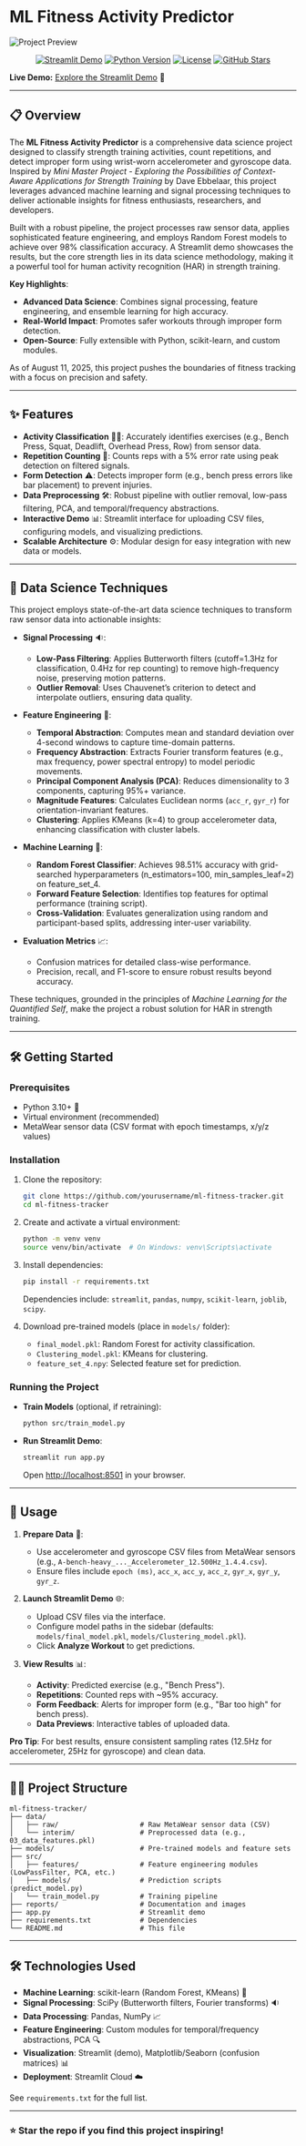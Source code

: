 # ML Fitness Activity Predictor

![Project Preview](./reports/image.png)

<p align="center">
    <a href="https://ml-fitness-tracker.streamlit.app/"><img src="https://static.streamlit.io/badges/streamlit_badge_black_white.svg" alt="Streamlit Demo"></a>
    <a href="https://www.python.org/downloads/"><img src="https://img.shields.io/badge/python-3.10%2B-blue.svg" alt="Python Version"></a>
    <a href="LICENSE"><img src="https://img.shields.io/badge/license-MIT-green.svg" alt="License"></a>
    <a href="https://github.com/yourusername/ml-fitness-tracker"><img src="https://img.shields.io/github/stars/yourusername/ml-fitness-tracker?style=social" alt="GitHub Stars"></a>
</p>

**Live Demo:** [Explore the Streamlit Demo](https://ml-fitness-tracker.streamlit.app/) 🚀  

---

## 📋 Overview

The **ML Fitness Activity Predictor** is a comprehensive data science project designed to classify strength training activities, count repetitions, and detect improper form using wrist-worn accelerometer and gyroscope data. Inspired by *Mini Master Project - Exploring the Possibilities of Context-Aware Applications for Strength Training* by Dave Ebbelaar, this project leverages advanced machine learning and signal processing techniques to deliver actionable insights for fitness enthusiasts, researchers, and developers.

Built with a robust pipeline, the project processes raw sensor data, applies sophisticated feature engineering, and employs Random Forest models to achieve over 98% classification accuracy. A Streamlit demo showcases the results, but the core strength lies in its data science methodology, making it a powerful tool for human activity recognition (HAR) in strength training.

**Key Highlights**:
- **Advanced Data Science**: Combines signal processing, feature engineering, and ensemble learning for high accuracy.
- **Real-World Impact**: Promotes safer workouts through improper form detection.
- **Open-Source**: Fully extensible with Python, scikit-learn, and custom modules.

As of August 11, 2025, this project pushes the boundaries of fitness tracking with a focus on precision and safety.

---

## ✨ Features

- **Activity Classification** 🏋️‍♂️: Accurately identifies exercises (e.g., Bench Press, Squat, Deadlift, Overhead Press, Row) from sensor data.
- **Repetition Counting** 🔢: Counts reps with a 5% error rate using peak detection on filtered signals.
- **Form Detection** ⚠️: Detects improper form (e.g., bench press errors like bar placement) to prevent injuries.
- **Data Preprocessing** 🛠️: Robust pipeline with outlier removal, low-pass filtering, PCA, and temporal/frequency abstractions.
- **Interactive Demo** 📊: Streamlit interface for uploading CSV files, configuring models, and visualizing predictions.
- **Scalable Architecture** ⚙️: Modular design for easy integration with new data or models.

---

## 🚀 Data Science Techniques

This project employs state-of-the-art data science techniques to transform raw sensor data into actionable insights:

- **Signal Processing** 🔉:
  - **Low-Pass Filtering**: Applies Butterworth filters (cutoff=1.3Hz for classification, 0.4Hz for rep counting) to remove high-frequency noise, preserving motion patterns.
  - **Outlier Removal**: Uses Chauvenet’s criterion to detect and interpolate outliers, ensuring data quality.

- **Feature Engineering** 🧬:
  - **Temporal Abstraction**: Computes mean and standard deviation over 4-second windows to capture time-domain patterns.
  - **Frequency Abstraction**: Extracts Fourier transform features (e.g., max frequency, power spectral entropy) to model periodic movements.
  - **Principal Component Analysis (PCA)**: Reduces dimensionality to 3 components, capturing 95%+ variance.
  - **Magnitude Features**: Calculates Euclidean norms (`acc_r`, `gyr_r`) for orientation-invariant features.
  - **Clustering**: Applies KMeans (k=4) to group accelerometer data, enhancing classification with cluster labels.

- **Machine Learning** 🤖:
  - **Random Forest Classifier**: Achieves 98.51% accuracy with grid-searched hyperparameters (n_estimators=100, min_samples_leaf=2) on feature_set_4.
  - **Forward Feature Selection**: Identifies top features for optimal performance (training script).
  - **Cross-Validation**: Evaluates generalization using random and participant-based splits, addressing inter-user variability.

- **Evaluation Metrics** 📈:
  - Confusion matrices for detailed class-wise performance.
  - Precision, recall, and F1-score to ensure robust results beyond accuracy.

These techniques, grounded in the principles of *Machine Learning for the Quantified Self*, make the project a robust solution for HAR in strength training.

---

## 🛠️ Getting Started

### Prerequisites
- Python 3.10+ 🐍
- Virtual environment (recommended)
- MetaWear sensor data (CSV format with epoch timestamps, x/y/z values)

### Installation
1. Clone the repository:
   ```bash
   git clone https://github.com/yourusername/ml-fitness-tracker.git
   cd ml-fitness-tracker
   ```

2. Create and activate a virtual environment:
   ```bash
   python -m venv venv
   source venv/bin/activate  # On Windows: venv\Scripts\activate
   ```

3. Install dependencies:
   ```bash
   pip install -r requirements.txt
   ```
   Dependencies include: `streamlit`, `pandas`, `numpy`, `scikit-learn`, `joblib`, `scipy`.

4. Download pre-trained models (place in `models/` folder):
   - `final_model.pkl`: Random Forest for activity classification.
   - `Clustering_model.pkl`: KMeans for clustering.
   - `feature_set_4.npy`: Selected feature set for prediction.

### Running the Project
- **Train Models** (optional, if retraining):
   ```bash
   python src/train_model.py
   ```
- **Run Streamlit Demo**:
   ```bash
   streamlit run app.py
   ```
   Open [http://localhost:8501](http://localhost:8501) in your browser.

---

## 📖 Usage

1. **Prepare Data** 📂:
   - Use accelerometer and gyroscope CSV files from MetaWear sensors (e.g., `A-bench-heavy_..._Accelerometer_12.500Hz_1.4.4.csv`).
   - Ensure files include `epoch (ms)`, `acc_x`, `acc_y`, `acc_z`, `gyr_x`, `gyr_y`, `gyr_z`.

2. **Launch Streamlit Demo** 🌐:
   - Upload CSV files via the interface.
   - Configure model paths in the sidebar (defaults: `models/final_model.pkl`, `models/Clustering_model.pkl`).
   - Click **Analyze Workout** to get predictions.

3. **View Results** 📊:
   - **Activity**: Predicted exercise (e.g., "Bench Press").
   - **Repetitions**: Counted reps with ~95% accuracy.
   - **Form Feedback**: Alerts for improper form (e.g., "Bar too high" for bench press).
   - **Data Previews**: Interactive tables of uploaded data.

**Pro Tip**: For best results, ensure consistent sampling rates (12.5Hz for accelerometer, 25Hz for gyroscope) and clean data.

---

## 🧑‍💻 Project Structure

```
ml-fitness-tracker/
├── data/
│   ├── raw/                    # Raw MetaWear sensor data (CSV)
│   └── interim/                # Preprocessed data (e.g., 03_data_features.pkl)
├── models/                     # Pre-trained models and feature sets
├── src/
│   ├── features/               # Feature engineering modules (LowPassFilter, PCA, etc.)
│   ├── models/                 # Prediction scripts (predict_model.py)
│   └── train_model.py          # Training pipeline
├── reports/                    # Documentation and images
├── app.py                      # Streamlit demo
├── requirements.txt            # Dependencies
└── README.md                   # This file
```

---

## 🛠️ Technologies Used

- **Machine Learning**: scikit-learn (Random Forest, KMeans) 🤖
- **Signal Processing**: SciPy (Butterworth filters, Fourier transforms) 🔉
- **Data Processing**: Pandas, NumPy 📈
- **Feature Engineering**: Custom modules for temporal/frequency abstractions, PCA 🔍
- **Visualization**: Streamlit (demo), Matplotlib/Seaborn (confusion matrices) 📊
- **Deployment**: Streamlit Cloud ☁️

See `requirements.txt` for the full list.

---

### ⭐ **Star the repo** if you find this project inspiring!